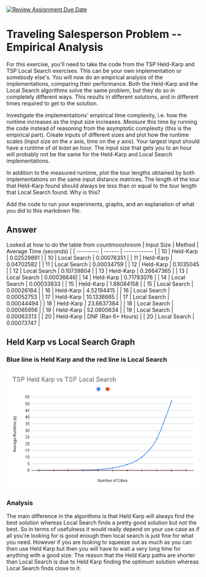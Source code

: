[![Review Assignment Due Date](https://classroom.github.com/assets/deadline-readme-button-24ddc0f5d75046c5622901739e7c5dd533143b0c8e959d652212380cedb1ea36.svg)](https://classroom.github.com/a/7Wc93oxi)
# Traveling Salesperson Problem -- Empirical Analysis

For this exercise, you'll need to take the code from the TSP Held-Karp and TSP
Local Search exercises. This can be your own implementation or somebody else's.
You will now do an empirical analysis of the implementations, comparing their
performance. Both the Held-Karp and the Local Search algorithms solve the same
problem, but they do so in completely different ways. This results in different
solutions, and in different times required to get to the solution.

Investigate the implementations' empirical time complexity, i.e. how the runtime
increases as the input size increases. *Measure* this time by running the code
instead of reasoning from the asymptotic complexity (this is the empirical
part). Create inputs of different sizes and plot how the runtime scales (input
size on the $x$ axis, time on the $y$ axis). Your largest input should have a
runtime of *at least* an hour. The input size that gets you to an hour will
probably not be the same for the Held-Karp and Local Search implementations.

In addition to the measured runtime, plot the tour lengths obtained by both
implementations on the same input distance matrices. The length of the tour that
Held-Karp found should always be less than or equal to the tour length that
Local Search found. Why is this?

Add the code to run your experiments, graphs, and an explanation of what you did
to this markdown file.

## Answer
Looked at how to do the table from countmooshroom
| Input Size | Method | Average Time (seconds) |
| :--------: | ------ | ------------ |
| 10 | Held-Karp | 0.02529891 |
| 10 | Local Search | 0.00076351 |
| 11 | Held-Karp | 0.04702582 |
| 11 | Local Search | 0.00034759 |
| 12 | Held-Karp | 0.1035045 |
| 12 | Local Search | 0.10739804 |
| 13 | Held-Karp | 0.26647365 |
| 13 | Local Search | 0.00036646|
| 14 | Held-Karp | 0.71783076 |
| 14 | Local Search | 0.00033833 |
| 15 | Held-Karp | 1.88084158 |
| 15 | Local Search | 0.00026184 |
| 16 | Held-Karp | 4.52194415 |
| 16 | Local Search | 0.00052753 |
| 17 | Held-Karp | 10.1336665 |
| 17 | Local Search | 0.00044494 |
| 18 | Held-Karp | 23.6637384  |
| 18 | Local Search | 0.00065956 |
| 19 | Held-Karp | 52.0800634 |
| 19 | Local Search | 0.00063313 |
| 20 | Held-Karp | DNF (Ran 6+ Hours) |
| 20 | Local Search | 0.00073747 |

## Held Karp vs Local Search Graph
### Blue line is Held Karp and the red line is Local Search
![Held Karp vs Local Search Graph](https://github.com/COSC3020/tsp-comparison-JamesOzzyburn-1/blob/main/TSP%20Held%20Karp%20vs%20TSP%20Local%20Search.png?raw=true)

### Analysis
The main difference in the algorithms is that Held Karp will always find the best solution whereas Local Search finds a pretty good solution but not the best. So in terms of usefulness it would really depend on your use case as if all you're looking for is good enough then local search is just fine for what you need. However if you are looking to squeeze out as much as you can then use Held Karp but then you will have to wait a very long time for anything with a good size. The reason that the Held Karp paths are shorter than Local Search is due to Held Karp finding the optimum solution whereas Local Search finds close to it.
